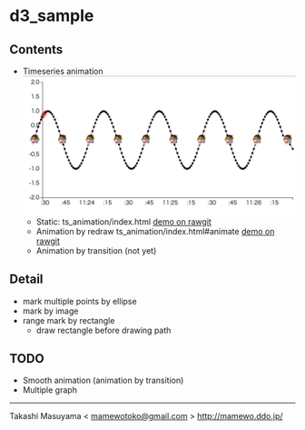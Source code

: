 d3_sample
=========

Contents
--------
* Timeseries animation ![ts animation screenshot](img/ts_animation.png)
    * Static: ts_animation/index.html [demo on rawgit](https://rawgit.com/mamewotoko/d3_sample/master/ts_animation/index.html)
    * Animation by redraw ts_animation/index.html#animate [demo on rawgit](https://rawgit.com/mamewotoko/d3_sample/master/ts_animation/index.html#animate)
    * Animation by transition (not yet)

Detail
------
* mark multiple points by ellipse
* mark by image
* range mark by rectangle
    * draw rectangle before drawing path 

TODO
----
* Smooth animation (animation by transition)
* Multiple graph 

----
Takashi Masuyama < mamewotoko@gmail.com >
http://mamewo.ddo.jp/
